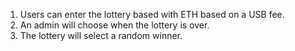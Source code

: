 1. Users can enter the lottery based with ETH based on a USB fee.
2. An admin will choose when the lottery is over.
3. The lottery will select a random winner.
